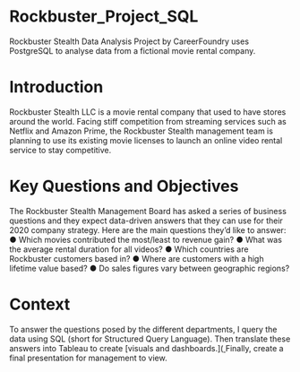 # Rockbuster_Project_SQL
Rockbuster Stealth Data Analysis Project by CareerFoundry uses PostgreSQL to analyse data from a fictional movie rental company.
# Introduction
Rockbuster Stealth LLC is a movie rental company that used to have stores around the world. Facing stiff competition from streaming services such as Netflix and Amazon Prime, the Rockbuster Stealth management team is planning to use its existing movie licenses to launch an online video rental service to stay competitive.
# Key Questions and Objectives
The Rockbuster Stealth Management Board has asked a series of business questions and they expect data-driven answers that they can use for their 2020 company strategy. Here are the main questions they’d like to answer:
● Which movies contributed the most/least to revenue gain?
● What was the average rental duration for all videos?
● Which countries are Rockbuster customers based in?
● Where are customers with a high lifetime value based?
● Do sales figures vary between geographic regions?
# Context
To answer the questions posed by the different departments, I query the data using SQL (short for Structured Query Language). Then translate these answers into Tableau to create [visuals and dashboards.]([ ](https://public.tableau.com/app/profile/ayaz.khan7372/viz/Rockbustergraphs/Story1)Finally, create a final presentation for management to view.
